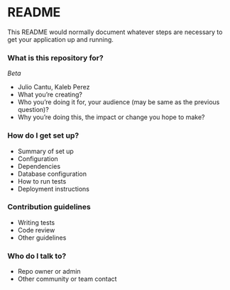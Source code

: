 # README #

This README would normally document whatever steps are necessary to get your application up and running.

### What is this repository for? ###

*Beta*
* Julio Cantu, Kaleb Perez
* What you’re creating?
* Who you’re doing it for, your audience (may be same as the previous question)?
* Why you’re doing this, the impact or change you hope to make?

### How do I get set up? ###

* Summary of set up
* Configuration
* Dependencies
* Database configuration
* How to run tests
* Deployment instructions

### Contribution guidelines ###

* Writing tests
* Code review
* Other guidelines

### Who do I talk to? ###

* Repo owner or admin
* Other community or team contact